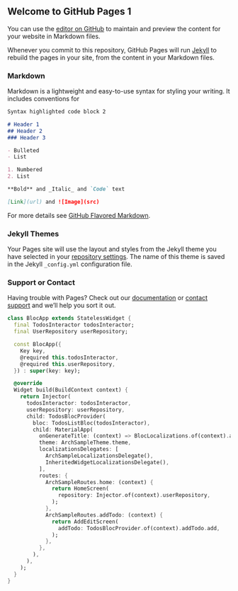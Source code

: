 ## Welcome to GitHub Pages 1

You can use the [editor on GitHub](https://github.com/nenadam/test-pages/edit/main/README.md) to maintain and preview the content for your website in Markdown files.

Whenever you commit to this repository, GitHub Pages will run [Jekyll](https://jekyllrb.com/) to rebuild the pages in your site, from the content in your Markdown files.

### Markdown

Markdown is a lightweight and easy-to-use syntax for styling your writing. It includes conventions for

```markdown
Syntax highlighted code block 2

# Header 1
## Header 2
### Header 3

- Bulleted
- List

1. Numbered
2. List

**Bold** and _Italic_ and `Code` text

[Link](url) and ![Image](src)
```

For more details see [GitHub Flavored Markdown](https://guides.github.com/features/mastering-markdown/).

### Jekyll Themes

Your Pages site will use the layout and styles from the Jekyll theme you have selected in your [repository settings](https://github.com/nenadam/test-pages/settings). The name of this theme is saved in the Jekyll `_config.yml` configuration file.

### Support or Contact

Having trouble with Pages? Check out our [documentation](https://docs.github.com/categories/github-pages-basics/) or [contact support](https://support.github.com/contact) and we’ll help you sort it out.

```dart
class BlocApp extends StatelessWidget {
  final TodosInteractor todosInteractor;
  final UserRepository userRepository;

  const BlocApp({
    Key key,
    @required this.todosInteractor,
    @required this.userRepository,
  }) : super(key: key);

  @override
  Widget build(BuildContext context) {
    return Injector(
      todosInteractor: todosInteractor,
      userRepository: userRepository,
      child: TodosBlocProvider(
        bloc: TodosListBloc(todosInteractor),
        child: MaterialApp(
          onGenerateTitle: (context) => BlocLocalizations.of(context).appTitle,
          theme: ArchSampleTheme.theme,
          localizationsDelegates: [
            ArchSampleLocalizationsDelegate(),
            InheritedWidgetLocalizationsDelegate(),
          ],
          routes: {
            ArchSampleRoutes.home: (context) {
              return HomeScreen(
                repository: Injector.of(context).userRepository,
              );
            },
            ArchSampleRoutes.addTodo: (context) {
              return AddEditScreen(
                addTodo: TodosBlocProvider.of(context).addTodo.add,
              );
            },
          },
        ),
      ),
    );
  }
}
```
